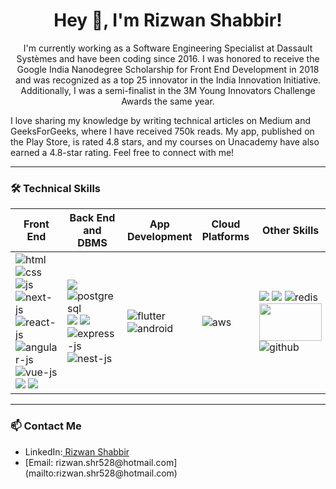 <h1 align="center">Hey 👋, I'm Rizwan Shabbir!</h1>

<p align="center">
I'm currently working as a Software Engineering Specialist at Dassault Systèmes and have been coding since 2016. I was honored to receive the Google India Nanodegree Scholarship for Front End Development in 2018 and was recognized as a top 25 innovator in the India Innovation Initiative. Additionally, I was a semi-finalist in the 3M Young Innovators Challenge Awards the same year.

I love sharing my knowledge by writing technical articles on Medium and GeeksForGeeks, where I have received 750k reads. My app, published on the Play Store, is rated 4.8 stars, and my courses on Unacademy have also earned a 4.8-star rating. Feel free to connect with me!
</p>

---

### 🛠 Technical Skills

| Front End | Back End and DBMS | App Development | Cloud Platforms | Other Skills |
| --------- | ----------------- | --------------- | ----------------| -------------|
| <img alt="html" src="https://img.icons8.com/color/48/000000/html-5.png"/> <img alt="css" src="https://img.icons8.com/color/48/000000/css3.png"/> <img alt="js" src="https://img.icons8.com/color/48/000000/javascript--v1.png"/> <img alt="next-js" src="https://img.icons8.com/?size=48&id=AU6Wc7r56Fxz&format=png&color=000000"/> <img  alt="react-js" src="https://img.icons8.com/?size=48&id=bzf0DqjXFHIW&format=png&color=000000"/><img alt="angular-js" src="https://img.icons8.com/?size=48&id=71257&format=png&color=000000"/><img alt="vue-js" src="https://img.icons8.com/?size=48&id=rY6agKizO9eb&format=png&color=000000"/> <img src="https://img.icons8.com/color/48/000000/bootstrap.png"/> <img src="https://img.icons8.com/color/48/000000/tailwind_css.png"/> | <img src="https://img.icons8.com/color/48/000000/mongodb.png"/> <img alt="postgresql" src="https://img.icons8.com/?size=48&id=38561&format=png&color=000000"/> <img src="https://img.icons8.com/color/48/000000/mysql-logo.png"/> <img src="https://img.icons8.com/fluency/48/000000/node-js.png"/> <img alt="express-js" src="https://img.icons8.com/?size=48&id=WNoJgbzDr3i2&format=png&color=000000"/> <img alt="nest-js" src="https://img.icons8.com/?size=48&id=9ESZMOeUioJS&format=png&color=000000"/> | <img alt="flutter" src="https://img.icons8.com/?size=48&id=7I3BjCqe9rjG&format=png&color=000000"/> <img alt="android" src="https://img.icons8.com/?size=48&id=Qn4GH3u6CYo5&format=png&color=000000"/> | <img alt="aws" src="https://img.icons8.com/?size=48&id=33039&format=png&color=000000"/> | <img src="https://img.icons8.com/color/48/000000/material-ui.png"/> <img src="https://img.icons8.com/color/48/000000/figma.png"/> <img alt="redis" src="https://img.icons8.com/?size=48&id=pHS3eRpynIRQ&format=png&color=000000"/> <img width="100px" height="60px" src="https://www.rabbitmq.com/img/rabbitmq-logo-with-name.svg"/>  <img alt="github" src="https://img.icons8.com/?size=48&id=52539&format=png&color=000000"/>|

---

### 📫 Contact Me
<ul>
   <li>LinkedIn:<a href="https://www.linkedin.com/in/rizwan-shabbir1" target="_blank" rel="noopener noreferrer">
   Rizwan Shabbir
</a>
</li>
<li>
   [Email: rizwan.shr528@hotmail.com](mailto:rizwan.shr528@hotmail.com)
</li>
</ul>
<!--- Portfolio: [yourwebsite.com](https://yourwebsite.com)-->

